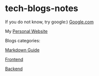 # tech-blogs-notes

If you do not know, try google:)
[Google.com](https://www.google.com)

My [Personal Website](https://www.nathan-yang.com)

Blogs categories:

[Markdown Guide](https://www.markdownguide.org/basic-syntax/)

[Frontend](https://github.com/yhq1119/tech-blogs-notes/tree/master/front-end)

[Backend](https://github.com/yhq1119/tech-blogs-notes/tree/master/back-end)
